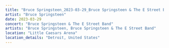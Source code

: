 ```yaml
---
title: "Bruce Springsteen_2023-03-29_Bruce Springsteen & The E Street Band"
artist: "Bruce Springsteen"
date: 2023-03-29
concert: "Bruce Springsteen & The E Street Band"
artists: "Bruce Springsteen, Bruce Springsteen & The E Street Band"
location: "Little Caesars Arena"
location_details: "Detroit, United States"
---
```

